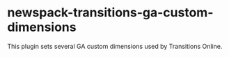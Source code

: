 # newspack-transitions-ga-custom-dimensions
This plugin sets several GA custom dimensions used by Transitions Online.
